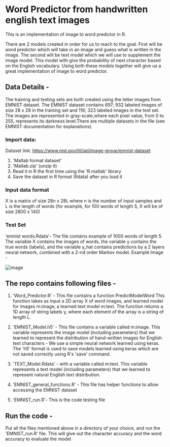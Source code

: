 # Word Predictor from handwritten english text images

This is an implementation of image to word predictor in R. 

There are 2 models created in order for us to reach to the goal. First will be word predictor which will take in an image and guess what is written in the image. The second will be text model which we will use to supplement the image model. This model with give the probability of next character based on the English vocabulary. Using both these models together will give us a great implementation of image to word predictor.

## Data Details -
The training and testing sets are both created using the letter images from EMNIST dataset. The EMNIST dataset contains 697; 932 labeled images of size 28 x 28 in the training set and 116; 323 labeled images in the test set. The images are represented in gray-scale,where each pixel value, from 0 to 255, represents its darkness level.There are multiple datasets in the file (see EMNIST documentation for explanations)

### Import data: 
Dataset link: https://www.nist.gov/itl/iad/image-group/emnist-dataset
  1. 'Matlab format dataset'
  2. 'Matlab.zip' (unzip it) 
  3. Read it in R the first time using the 'R.matlab' library
  4. Save the dataset in R format (Rdata) after you load it

### Input data format 
X is a matrix of size 28n x 28L where n is the number of input samples and L is the length of words (for example, for 100 words of length 5, X will be of size 2800 x 140)

### Test Set 
'emnist words.Rdata'- The file contains example of 1000 words of length 5. The variable X contains the images of words, the variable y contains the true words (labels), and the variable y_hat contains predictions by a 2 layers neural network, combined with a 2-nd order Markov model. Example Image -

![image](https://user-images.githubusercontent.com/9217362/41533189-90cd51fe-7317-11e8-9bb0-79b121cf88dd.png)

## The repo contains following files -

1. 'Word_Predictor.R' - This file contains a function PredictModelWord 
This function takes as input a 2D array X of word images, and learned model for images m:image, a learned text model m:text. The function returns a 1D array of string labels y, where each element of the array is a string of length L.

2. 'EMNIST_Model.h5' - This file contains a variable called m:image. This variable represents the image model (including parameters) that we learned to represent the distribution of hand-written images for English text characters - We use a simple neural network learned using keras. The 'h5' format is used to save models learned using keras which are not saved correctly using R's 'save' command.

3. 'TEXT_Model.Rdata' - with a variable called m:text. This variable represents a text model (including parameters) that we learned to represent natural English text distribution.

4. 'EMNIST_general_functions.R' - This file has helper functions to allow accessing the EMNIST dataset

5. 'EMNIST_run.R'- This is the code testing file

## Run the code -
Put all the files mentioned above in a directory of your choice, and run the 'EMNIST_run.R' file. This will give out the character accuracy and the word accuracy to evaluate the model
